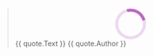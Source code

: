 <script setup>
import { ref, onMounted } from "vue";
import axios from "axios";

const quote = ref("");

onMounted(async () => {
    const res = await axios.get("https://api.atridad.ca/v1/randomQuote");
    quote.value = res.data;
});
</script>

<blockquote class="quote">
<div v-if="!quote" class="spinner"></div>

<div v-else>
    {{ quote.Text }}
    <span class="rengoku-alt">{{ quote.Author }}</span>
</div>
</blockquote>

<style>
.spinner {
    margin: 0 auto;
    border: 6px solid rgba(146, 2, 161, 0.15);
    border-radius: 50%;
    width: 50px;
    height: 50px;
    border-top-color: rgba(146, 2, 161, 0.6);
    animation: rotate calc(1s) linear infinite;
}

@keyframes rotate {
  0% { transform: rotate(0deg); }
  100% { transform: rotate(360deg); }
}
</style>

<!-- ---
hero: true
heroQuote: You forgot to use Comic Sans as a font, that's why its erroring.
heroName: Insightful Stackoverflow Commenter
feedOnHomepage: true
--- -->

